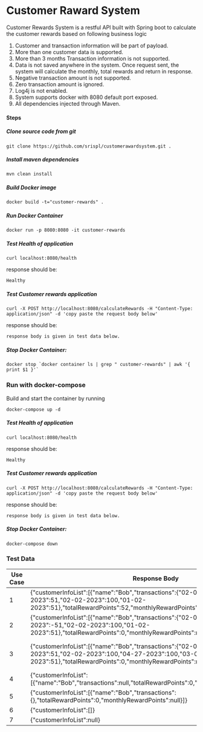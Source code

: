 # Customer Raward System

Customer Rewards System is a restful API built with Spring boot to calculate the customer rewards based on following business logic

1. Customer and transaction information will be part of payload.
2. More than one customer data is supported.
3. More than 3 months Transaction information is not supported.
4. Data is not saved anywhere in the system. Once request sent, the system will calculate the monthly, total rewards and return in response.
5. Negative transaction amount is not supported.
6. Zero transaction amount is ignored.
7. Log4j is not enabled.
8. System supports docker with 8080 default port exposed.
9. All dependencies injected through Maven.


#### Steps

##### Clone source code from git
```
git clone https://github.com/srispl/customerawardsystem.git .
```
##### Install  maven dependencies
```
mvn clean install
```

##### Build Docker image
```
docker build -t="customer-rewards" .
```

##### Run Docker Container
```
docker run -p 8080:8080 -it customer-rewards
```

##### Test Health of application

```
curl localhost:8080/health
```

response should be:
```
Healthy
```

##### Test Customer rewards application

```
curl -X POST http://localhost:8080/calculateRewards -H "Content-Type: application/json" -d 'copy paste the request body below'
```

response should be:
```
response body is given in test data below.
```

#####  Stop Docker Container:
```
docker stop `docker container ls | grep " customer-rewards" | awk '{ print $1 }'`
```

### Run with docker-compose

Build and start the container by running

```
docker-compose up -d 
```

##### Test Health of application

```
curl localhost:8080/health
```

response should be:
```
Healthy
```

##### Test Customer rewards application

```
curl -X POST http://localhost:8080/calculateRewards -H "Content-Type: application/json" -d 'copy paste the request body below'
```

response should be:
```
response body is given in test data below.
```

##### Stop Docker Container:
```
docker-compose down
```


### Test Data

| Use Case | Response Body                                                                                                                                                                                               | Response Body                                                                                                                                                                                                                                          |
|----------|-------------------------------------------------------------------------------------------------------------------------------------------------------------------------------------------------------------|--------------------------------------------------------------------------------------------------------------------------------------------------------------------------------------------------------------------------------------------------------|
| 1        | {"customerInfoList":[{"name":"Bob","transactions":{"02-01-2023":20,"01-01-2023":51,"02-02-2023":100,"01-02-2023":51},"totalRewardPoints":52,"monthlyRewardPoints":{"1":2,"2":50}}]}                         | {"customerInfoList":[{"name":"Bob","transactions":{"02-01-2023":20,"01-01-2023":51,"02-02-2023":100,"01-02-2023":51},"totalRewardPoints":52,"monthlyRewardPoints":{"1":2,"2":50}}],"error":null}                                                       |                                                                                                                                                                                  |                                                                                                                                                                                                  |
| 2        | {"customerInfoList":[{"name":"Bob","transactions":{"02-01-2023":20,"01-01-2023":-51,"02-02-2023":100,"01-02-2023":51},"totalRewardPoints":0,"monthlyRewardPoints":null}]}                                   | {"customerInfoList":[{"name":"Bob","transactions":{"02-01-2023":20,"01-01-2023":-51,"02-02-2023":100,"01-02-2023":51},"totalRewardPoints":0,"monthlyRewardPoints":null}],"error":"Invalid transaction data"}                                           |                                                                                                                                                                                  |                                                                                                                                                                                                  |
| 3        | {"customerInfoList":[{"name":"Bob","transactions":{"02-01-2023":20,"01-01-2023":51,"02-02-2023":100,"04-27-2023":100,"03-02-2023":1000,"01-02-2023":51},"totalRewardPoints":0,"monthlyRewardPoints":null}]} | {"customerInfoList":[{"name":"Bob","transactions":{"02-01-2023":20,"01-01-2023":51,"02-02-2023":100,"04-27-2023":100,"03-02-2023":1000,"01-02-2023":51},"totalRewardPoints":0,"monthlyRewardPoints":null}],"error":"More than 3 months data provided"} |
| 4        | {"customerInfoList":[{"name":"Bob","transactions":null,"totalRewardPoints":0,"monthlyRewardPoints":null}]}                                                                                                  | {"customerInfoList":[{"name":"Bob","transactions":null,"totalRewardPoints":0,"monthlyRewardPoints":null}],"error":null}                                                                                                                                |
| 5        | {"customerInfoList":[{"name":"Bob","transactions":{},"totalRewardPoints":0,"monthlyRewardPoints":null}]}                                                                                                    | {"customerInfoList":[{"name":"Bob","transactions":{},"totalRewardPoints":0,"monthlyRewardPoints":null}],"error":null}                                                                                                                                  |
| 6        | {"customerInfoList":[]}                                                                                                                                                                                     | {"customerInfoList":null,"error":"Empty Customer info"}                                                                                                                                                                                                |
| 7        | {"customerInfoList":null}                                                                                                                                                                                   | {"customerInfoList":null,"error":"Empty Customer info"}                                                                                                                                                                                                |